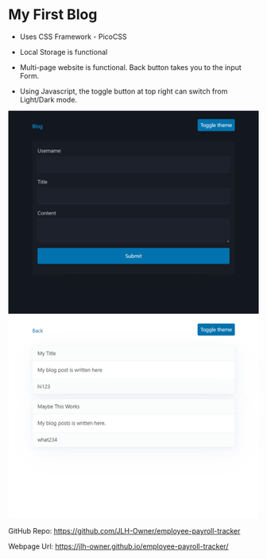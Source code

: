 # My First Blog

- Uses CSS Framework - PicoCSS

- Local Storage is functional

- Multi-page website is functional. Back button takes you to the input Form.

- Using Javascript, the toggle button at top right can switch from Light/Dark mode. 

![alt text](image-1.png)
![alt text](image.png)

GitHub Repo: https://github.com/JLH-Owner/employee-payroll-tracker

Webpage Url: https://jlh-owner.github.io/employee-payroll-tracker/
